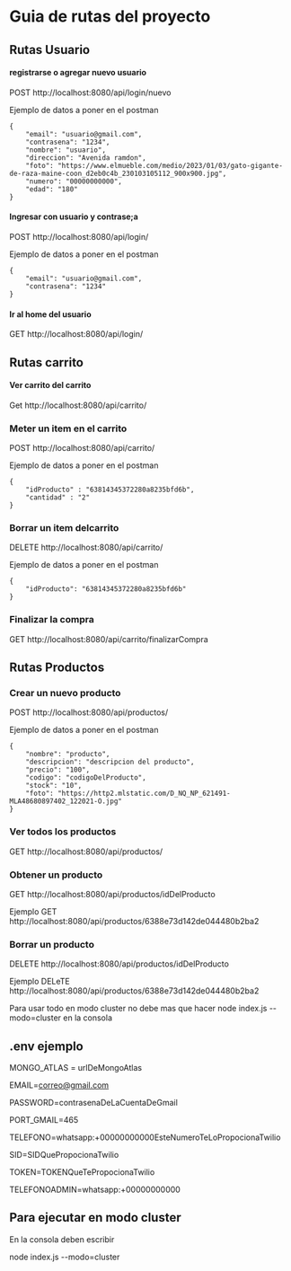# Guia de rutas del proyecto

## Rutas Usuario
#### registrarse o agregar nuevo usuario
POST  http://localhost:8080/api/login/nuevo

Ejemplo de datos a poner en el postman
```
{
    "email": "usuario@gmail.com",
    "contrasena": "1234",
    "nombre": "usuario",
    "direccion": "Avenida ramdon",
    "foto": "https://www.elmueble.com/medio/2023/01/03/gato-gigante-de-raza-maine-coon_d2eb0c4b_230103105112_900x900.jpg",
    "numero": "00000000000",
    "edad": "180"
}
```

#### Ingresar con usuario y contrase;a
POST  http://localhost:8080/api/login/

Ejemplo de datos a poner en el postman
```
{
    "email": "usuario@gmail.com",
    "contrasena": "1234"
}
```

#### Ir al home del usuario
GET  http://localhost:8080/api/login/

## Rutas carrito

#### Ver carrito del carrito
Get http://localhost:8080/api/carrito/

### Meter un item en el carrito
POST http://localhost:8080/api/carrito/

Ejemplo de datos a poner en el postman
```
{
    "idProducto" : "63814345372280a8235bfd6b",
    "cantidad" : "2"
}
```

### Borrar un item delcarrito
DELETE http://localhost:8080/api/carrito/

Ejemplo de datos a poner en el postman
```
{
    "idProducto": "63814345372280a8235bfd6b"
}
```

### Finalizar la compra 
GET http://localhost:8080/api/carrito/finalizarCompra


## Rutas Productos
### Crear un nuevo producto
POST http://localhost:8080/api/productos/

Ejemplo de datos a poner en el postman
```
{
    "nombre": "producto",
    "descripcion": "descripcion del producto",
    "precio": "100",
    "codigo": "codigoDelProducto",
    "stock": "10",
    "foto": "https://http2.mlstatic.com/D_NQ_NP_621491-MLA48680897402_122021-O.jpg"
}
```

### Ver todos los productos
GET http://localhost:8080/api/productos/

### Obtener un producto
GET http://localhost:8080/api/productos/idDelProducto

Ejemplo
GET http://localhost:8080/api/productos/6388e73d142de044480b2ba2

### Borrar un producto
DELETE http://localhost:8080/api/productos/idDelProducto

Ejemplo
DELeTE http://localhost:8080/api/productos/6388e73d142de044480b2ba2

Para usar todo en modo cluster no debe mas que hacer node index.js --modo=cluster en la consola

## .env ejemplo
MONGO_ATLAS = urlDeMongoAtlas

EMAIL=correo@gmail.com

PASSWORD=contrasenaDeLaCuentaDeGmail

PORT_GMAIL=465

TELEFONO=whatsapp:+00000000000EsteNumeroTeLoPropocionaTwilio

SID=SIDQuePropocionaTwilio

TOKEN=TOKENQueTePropocionaTwilio

TELEFONOADMIN=whatsapp:+00000000000

## Para ejecutar en modo cluster
En la consola deben escribir

node index.js --modo=cluster